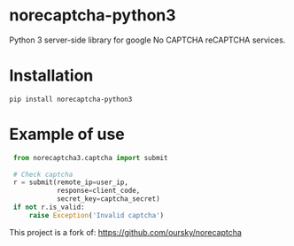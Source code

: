 # norecaptcha-python3
 Python 3 server-side library for google No CAPTCHA reCAPTCHA services.

Installation
==============
    pip install norecaptcha-python3

Example of use
==============
   ```python
    from norecaptcha3.captcha import submit
    
    # Check captcha
    r = submit(remote_ip=user_ip,
               response=client_code,
               secret_key=captcha_secret)
    if not r.is_valid:
        raise Exception('Invalid captcha')
   ```
    
This project is a fork of: https://github.com/oursky/norecaptcha
